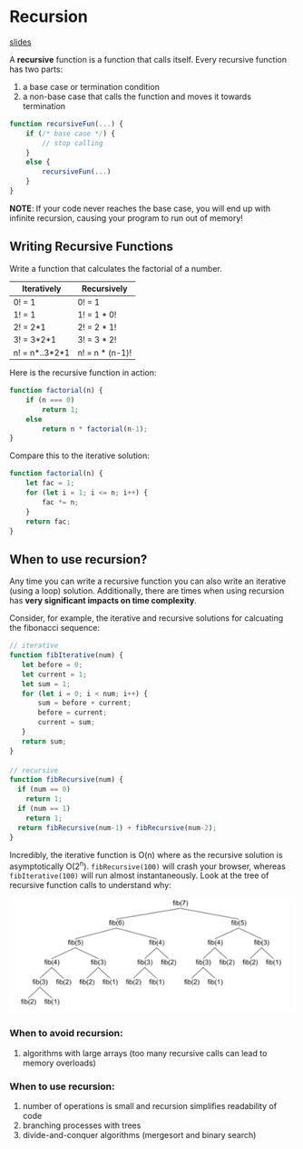 # Recursion

[slides](https://docs.google.com/presentation/d/1Sq7Muc1y4QVwxczjBsBK0jeLWepXWAMoCoL91y1SouM/edit?usp=sharing)

A **recursive** function is a function that calls itself. Every recursive function has two parts:

1. a base case or termination condition
2. a non-base case that calls the function and moves it towards termination


```javascript
function recursiveFun(...) {
    if (/* base case */) {
        // stop calling
    }
    else {
        recursiveFun(...)
    }
}
```

**NOTE**: If your code never reaches the base case, you will end up with infinite recursion, causing your program to run out of memory!

## Writing Recursive Functions
Write a function that calculates the factorial of a number.

| Iteratively | Recursively |
| ----------- | ----------- |
| 0! = 1      | 0! = 1       |
| 1! = 1      | 1! = 1 \* 0!     |
| 2! = 2\*1    | 2! = 2 \* 1!     |
| 3! = 3\*2\*1  | 3! = 3 \* 2!        |
| n! = n\*..3\*2\*1  | n! = n \* (n-1)!       |


Here is the recursive function in action:

```javascript
function factorial(n) {
    if (n === 0)
        return 1;
    else
        return n * factorial(n-1);
}
```

Compare this to the iterative solution:

```javascript
function factorial(n) {
    let fac = 1;
    for (let i = 1; i <= n; i++) {
        fac *= n;
    }
    return fac;
}
```

## When to use recursion?
Any time you can write a recursive function you can also write an iterative (using a loop) solution. Additionally, there are times when using recursion has **very significant impacts on time complexity**. 

Consider, for example, the iterative and recursive solutions for calcuating the fibonacci sequence:

```javascript
// iterative
function fibIterative(num) {
   let before = 0;
   let current = 1;
   let sum = 1;
   for (let i = 0; i < num; i++) {
       sum = before + current;
       before = current;
       current = sum;
   }
   return sum;
}

// recursive
function fibRecursive(num) {
  if (num == 0)
    return 1;
  if (num == 1)
    return 1;
  return fibRecursive(num-1) + fibRecursive(num-2);
}
```
Incredibly, the iterative function is O(n) where as the recursive solution is asymptotically O(2<sup>n</sup>). `fibRecursive(100)` will crash your browser, whereas `fibIterative(100)` will run almost instantaneously. Look at the tree of recursive function calls to understand why:

![fibonacci](fib.png)

### When to avoid recursion:
1. algorithms with large arrays (too many recursive calls can lead to memory overloads)
### When to use recursion:
1. number of operations is small and recursion simplifies readability of code 
2. branching processes with trees
3. divide-and-conquer algorithms (mergesort and binary search)

